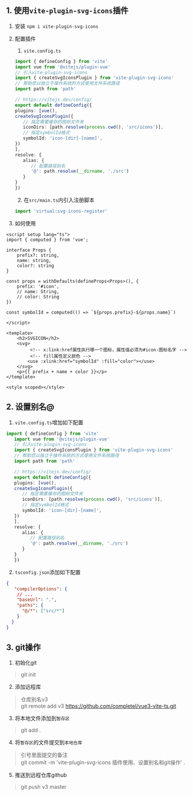 ## 1. 使用`vite-plugin-svg-icons`插件

1. 安装 `npm i vite-plugin-svg-icons`  

2. 配置插件  
      1. `vite.config.ts`
      ```ts
      import { defineConfig } from 'vite'
      import vue from '@vitejs/plugin-vue'
      // 引入vite-plugin-svg-icons
      import { createSvgIconsPlugin } from 'vite-plugin-svg-icons'
      // 帮助您以独立于操作系统的方式使用文件系统路径
      import path from 'path'

      // https://vitejs.dev/config/
      export default defineConfig({
      plugins: [vue(),
      createSvgIconsPlugin({
         // 指定需要缓存的图标文件夹
         iconDirs: [path.resolve(process.cwd(), 'src/icons')],
         // 指定symbolId格式
         symbolId: 'icon-[dir]-[name]',
      })
      ],
      resolve: {
         alias: {
            // 配置路径别名
            '@': path.resolve(__dirname, './src')
         }
      }
      })

      ```
      2. 在`src/main.ts`内引入注册脚本
      ```ts
      import 'virtual:svg-icons-register'
      ```

3. 如何使用
```vue
<script setup lang="ts">
import { computed } from 'vue';

interface Props {
    prefix?: string,
    name: string,
    color?: string
}

const props = withDefaults(defineProps<Props>(), {
    prefix: '#icon',
    // name: String,
    // color: String
})

const symbolId = computed(() => `${props.prefix}-${props.name}`)

</script>

<template>
    <h2>SVGICON</h2>
    <svg>
         <!-- x:link:href属性执行哪一个图标，属性值必须为#icon-图标名字 -->
         <!-- fill属性定义颜色 -->
        <use :xlink:href="symbolId" :fill="color"></use>
    </svg>
    <p>{{ prefix + name + color }}</p>
</template>

<style scoped></style>

```


## 2. 设置别名@

1. `vite.config.ts`增加如下配置
```ts
import { defineConfig } from 'vite'
   import vue from '@vitejs/plugin-vue'
   // 引入vite-plugin-svg-icons
   import { createSvgIconsPlugin } from 'vite-plugin-svg-icons'
   // 帮助您以独立于操作系统的方式使用文件系统路径
   import path from 'path'

   // https://vitejs.dev/config/
   export default defineConfig({
   plugins: [vue(),
   createSvgIconsPlugin({
      // 指定需要缓存的图标文件夹
      iconDirs: [path.resolve(process.cwd(), 'src/icons')],
      // 指定symbolId格式
      symbolId: 'icon-[dir]-[name]',
   })
   ],
   resolve: {
      alias: {
         // 配置路径别名
         '@': path.resolve(__dirname, './src')
      }
   }
   })
```

2. `tsconfig.json`添加如下配置
```json
{
   "compilerOptions": {
    // ...
    "baseUrl": ".",
    "paths": {
      "@/*": ["src/*"]
    }
  }
}
```

## 3. git操作

1. 初始化git  
> git init  

2. 添加远程库
> 仓库别名v3  
> git remote add v3 https://github.com/completel/vue3-vite-ts.git   

3. 将本地文件添加到`暂存区`
> git add .  

4. 将`暂存区`的文件提交到`本地仓库`
> 引号里面提交的备注  
> git commit -m 'vite-plugin-svg-icons 插件使用、设置别名和git操作' .

5. 推送到远程仓库github
> git push v3 master  